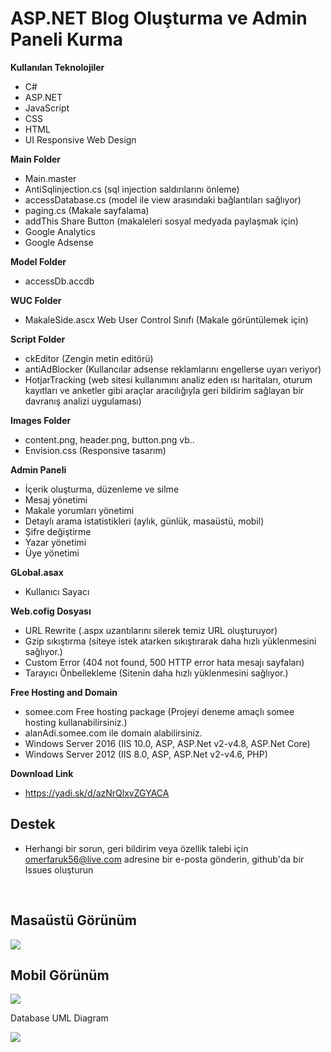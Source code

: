 # ASP.NET Blog Oluşturma ve Admin Paneli Kurma

<b>Kullanılan Teknolojiler</b>
- C#
- ASP.NET
- JavaScript
- CSS
- HTML
- UI Responsive Web Design 

<b>Main Folder</b>
- Main.master
- AntiSqlinjection.cs (sql injection saldırılarını önleme)
- accessDatabase.cs (model ile view arasındaki bağlantıları sağlıyor)
- paging.cs (Makale sayfalama)
- addThis Share Button (makaleleri sosyal medyada paylaşmak için)
- Google Analytics 
- Google Adsense

 <b>Model Folder</b>
- accessDb.accdb

 <b>WUC Folder</b>
- MakaleSide.ascx Web User Control Sınıfı (Makale görüntülemek için)

<b>Script Folder</b>
- ckEditor (Zengin metin editörü)
- antiAdBlocker (Kullancılar adsense reklamlarını engellerse uyarı veriyor)
- HotjarTracking (web sitesi kullanımını analiz eden ısı haritaları, oturum kayıtları ve anketler gibi araçlar aracılığıyla geri bildirim sağlayan bir davranış analizi uygulaması)

<b>Images Folder</b>
- content.png, header.png, button.png vb..
- Envision.css (Responsive tasarım)

<b>Admin Paneli</b>
- İçerik oluşturma, düzenleme ve silme 
- Mesaj yönetimi
- Makale yorumları yönetimi
- Detaylı arama istatistikleri (aylık, günlük, masaüstü, mobil)
- Şifre değiştirme 
- Yazar yönetimi
- Üye yönetimi

<b>GLobal.asax</b> 
- Kullanıcı Sayacı

<b>Web.cofig Dosyası</b>
- URL Rewrite (.aspx uzantılarını silerek temiz URL oluşturuyor)
- Gzip sıkıştırma (siteye istek atarken sıkıştırarak daha hızlı yüklenmesini sağlıyor.)
- Custom Error (404 not found, 500 HTTP error hata mesajı sayfaları)
- Tarayıcı Önbellekleme (Sitenin daha hızlı yüklenmesini sağlıyor.)

<b>Free Hosting and Domain</b>
- somee.com 	Free hosting package (Projeyi deneme amaçlı somee hosting kullanabilirsiniz.)
- alanAdi.somee.com ile domain alabilirsiniz.
- Windows Server 2016 (IIS 10.0, ASP, ASP.Net v2-v4.8, ASP.Net Core)
- Windows Server 2012 (IIS 8.0, ASP, ASP.Net v2-v4.6, PHP)

<b>Download Link</b>
- https://yadi.sk/d/azNrQlxvZGYACA

## <b>Destek</b>
- Herhangi bir sorun, geri bildirim veya özellik talebi için omerfaruk56@live.com adresine bir e-posta gönderin, github'da bir Issues oluşturun
<br>

## Masaüstü Görünüm

<a href="https://www.linkpicture.com/view.php?img=LPic6043b0db245e9296099886"><img src="https://www.linkpicture.com/q/1_150.jpg" type="image"></a>

## Mobil Görünüm
<a href="https://www.linkpicture.com/view.php?img=LPic6043b1614c143770792342"><img src="https://www.linkpicture.com/q/2_22.png" type="image"></a>

Database UML Diagram

![](https://i.hizliresim.com/1IqEQQ.png)
